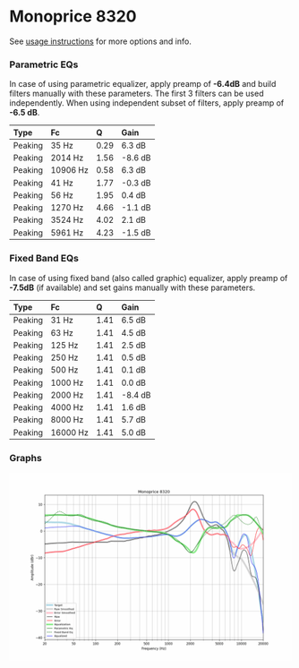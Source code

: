 # Monoprice 8320
See [usage instructions](https://github.com/jaakkopasanen/AutoEq#usage) for more options and info.

### Parametric EQs
In case of using parametric equalizer, apply preamp of **-6.4dB** and build filters manually
with these parameters. The first 3 filters can be used independently.
When using independent subset of filters, apply preamp of **-6.5 dB**.

| Type    | Fc       |    Q | Gain    |
|:--------|:---------|:-----|:--------|
| Peaking | 35 Hz    | 0.29 | 6.3 dB  |
| Peaking | 2014 Hz  | 1.56 | -8.6 dB |
| Peaking | 10906 Hz | 0.58 | 6.3 dB  |
| Peaking | 41 Hz    | 1.77 | -0.3 dB |
| Peaking | 56 Hz    | 1.95 | 0.4 dB  |
| Peaking | 1270 Hz  | 4.66 | -1.1 dB |
| Peaking | 3524 Hz  | 4.02 | 2.1 dB  |
| Peaking | 5961 Hz  | 4.23 | -1.5 dB |

### Fixed Band EQs
In case of using fixed band (also called graphic) equalizer, apply preamp of **-7.5dB**
(if available) and set gains manually with these parameters.

| Type    | Fc       |    Q | Gain    |
|:--------|:---------|:-----|:--------|
| Peaking | 31 Hz    | 1.41 | 6.5 dB  |
| Peaking | 63 Hz    | 1.41 | 4.5 dB  |
| Peaking | 125 Hz   | 1.41 | 2.5 dB  |
| Peaking | 250 Hz   | 1.41 | 0.5 dB  |
| Peaking | 500 Hz   | 1.41 | 0.1 dB  |
| Peaking | 1000 Hz  | 1.41 | 0.0 dB  |
| Peaking | 2000 Hz  | 1.41 | -8.4 dB |
| Peaking | 4000 Hz  | 1.41 | 1.6 dB  |
| Peaking | 8000 Hz  | 1.41 | 5.7 dB  |
| Peaking | 16000 Hz | 1.41 | 5.0 dB  |

### Graphs
![](./Monoprice%208320.png)